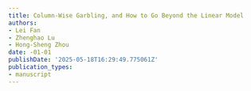 ```yaml
---
title: Column-Wise Garbling, and How to Go Beyond the Linear Model
authors:
- Lei Fan
- Zhenghao Lu
- Hong-Sheng Zhou
date: -01-01
publishDate: '2025-05-18T16:29:49.775061Z'
publication_types:
- manuscript
---
```

